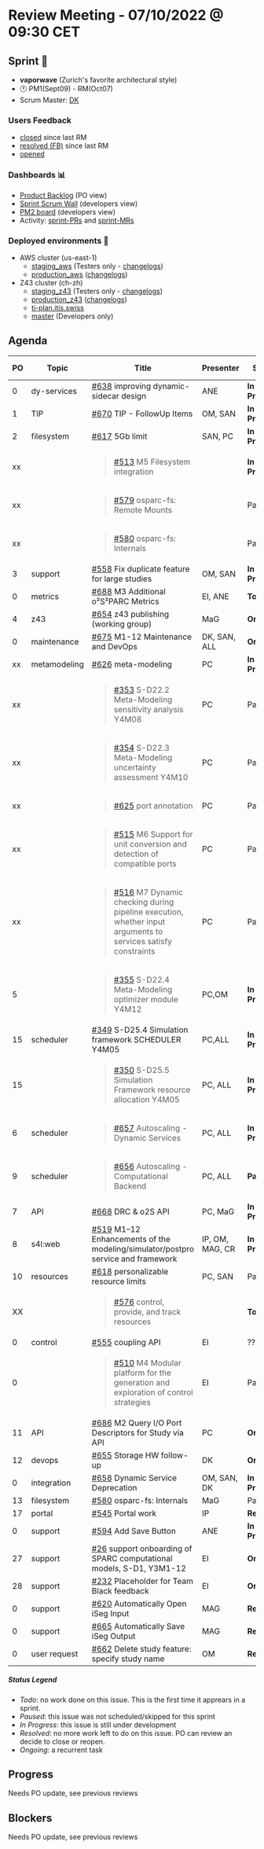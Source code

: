 # Review Meeting - 07/10/2022 @ 09:30 CET

## Sprint 🏃

- **vaporwave**  (Zurich's favorite architectural style)
- 🕐 PM1(Sept09) - RM(Oct07)
- Scrum Master: [DK]

### Users Feedback

- [closed](https://github.com/pulls?q=is%3Apr+archived%3Afalse+user%3AITISFoundation+closed%3A%3E2022-08-05) since last RM
- [resolved (FB)](https://z43.manuscript.com/f/filters/?ixProject=45&ixStatus=0&maxrecords=50&resolvedInLast=3&sColumns=Category-Favorite-Case-TitleComment-Area-Priority-Status-DateResolved-DateOpened-OpenedBy&sSorts=LastUpdated.descending-Priority&sView=grid-flat) since last RM
- [opened](https://github.com/ITISFoundation/osparc-issues/issues?q=is%3Aissue+is%3Aopen+sort%3Areactions)

### Dashboards 📊

- [Product Backlog](https://github.com/orgs/ITISFoundation/projects/3) (PO view)
- [Sprint Scrum Wall](https://app.zenhub.com/workspaces/osparc---scrum-wall-5c9260f3d76ef51f6b0fe78d/board?repos=118596920,174557929,151701223,135289610,118910047,181836792,167586968) (developers view)
- [PM2 board](https://github.com/orgs/ITISFoundation/projects/9) (developers view)
- Activity: [sprint-PRs] and [sprint-MRs]

### Deployed environments 🚀

- AWS cluster (us-east-1)
  - [staging_aws](https://staging.osparc.io) (Testers only - [changelogs])
  - [production_aws](https://osparc.io) ([changelogs])
- Z43 cluster (ch-zh)
  - [staging_z43](http://osparc-staging.speag.com) (Testers only - [changelogs])
  - [production_z43](http://osparc.speag.com) ([changelogs])
  - [ti-plan.itis.swiss](http://ti-plan.itis.swiss)
  - [master](https://osparc-master.speag.com) (Developers only)

## Agenda

|PO|Topic|Title|Presenter|Status|Duration|Start-Time|
|--|--|--|--|--|--|--|
|0|dy-services|[#638] improving dynamic-sidecar design|ANE |**In Progress**||9:30|
|1|TIP|[#670] TIP - FollowUp Items|OM, SAN|**In Progress**|||
|2|filesystem|[#617] 5Gb limit|SAN, PC|**In Progress**|||
| xx |              | <blockquote>[#513] M5 Filesystem integration</blockquote>                                                                              |           | **In Progress** |          |            |
| xx |              | <blockquote>[#579] osparc-fs: Remote Mounts</blockquote>                                                                               |           | Paused          |          |            |
| xx |              | <blockquote>[#580] osparc-fs: Internals</blockquote>                                                                                   |           | Paused          |          |            |
|3|support|[#558] Fix duplicate feature for large studies|OM, SAN|**In Progress**|||
|0|metrics|[#688] M3 Additional o²S²PARC Metrics|EI, ANE|**Todo**|||
|4|z43|[#654] z43 publishing (working group)|MaG|**Ongoing**|||
|0|maintenance|[#675] M1-12 Maintenance and DevOps|DK, SAN, ALL|**Ongoing**|||
| xx | metamodeling | [#626] meta-modeling                                                                                                                   | PC        | **In Progress**          |    6 min      |            |
| xx |              | <blockquote>[#353] S-D22.2 Meta-Modeling sensitivity analysis Y4M08</blockquote>                                                       | PC        | Paused          |          |            |
| xx |              | <blockquote>[#354] S-D22.3 Meta-Modeling uncertainty assessment  Y4M10</blockquote>                                                    | PC        | Paused          |          |            |
| xx |              | <blockquote>[#625] port annotation</blockquote>                                                                                        | PC        | Paused |       |      |
| xx |              | <blockquote>[#515] M6 Support for unit conversion and detection of compatible ports</blockquote>                                       | PC        | Paused          |          |            |
| xx |              | <blockquote>[#516] M7 Dynamic checking during pipeline execution, whether input arguments to services satisfy constraints</blockquote> | PC        | Paused          |          |            |
| 5 |              | <blockquote>[#355] S-D22.4 Meta-Modeling optimizer module Y4M12</blockquote>                                                           | PC,OM    | **In Progress**          |          |            |
| 15 | scheduler    | [#349] S-D25.4 Simulation framework SCHEDULER Y4M05                                                                                    | PC,ALL       | **In Progress** |          |            |
| 15 |              | <blockquote>[#350] S-D25.5 Simulation Framework resource allocation Y4M05</blockquote>                                                 | PC, ALL       | **In Progress** |          |            |
|6|scheduler|<blockquote>[#657] Autoscaling - Dynamic Services</blockquote>|PC, ALL|**In Progress**|||
|9|scheduler|<blockquote>[#656] Autoscaling - Computational Backend</blockquote>|PC, ALL|**Paused**|||
|7|API|[#668] DRC & o2S API|PC, MaG|**In Progress**|  1 min |  |
|8|s4l:web|[#519] M1–12 Enhancements of the modeling/simulator/postpro service and framework|IP, OM, MAG, CR|**In Progress**| MaG 5mins||
|10|resources|[#618] personalizable resource limits|PC, SAN|Paused|||
| XX |              | <blockquote>[#576] control, provide, and track resources</blockquote>                                                                  |           | **Todo**        |          |            |
| 0  | control      | [#555] coupling API    | EI | ??          |     |     |
| 0  |              | <blockquote>[#510] M4 Modular platform for the generation and exploration of control strategies</blockquote>                           |  EI         | Paused          |          |            |
|11|API|[#686] M2 Query I/O Port Descriptors for Study via API| PC| **Ongoing** | 1 min ||
|12|devops|[#655] Storage HW follow-up|DK|**Ongoing**|6 min|
|0|integration|[#658] Dynamic Service Deprecation|OM, SAN, DK|**In Progress**|5 min||
|13|filesystem|[#580] osparc-fs: Internals|MaG|Paused|||
|17|portal|[#545] Portal work|IP|**Resolved**|||
| 0  | support      | [#594] Add Save Button                                                                                                                 | ANE        | **In Progress** |     |    |
| 27 | support      | [#26] support onboarding of SPARC computational models, S-D1, Y3M1-12                                                                  | EI | **Ongoing**     |      |      |
| 28 | support      | [#232] Placeholder for Team Black feedback                                                                                             | EI  | **Ongoing**     |          |            |
| 0  | support      | [#620] Automatically Open iSeg Input                                                                                                   | MAG        | **Resolved**        |    |    |
| 0  | support      | [#665] Automatically Save iSeg Output                                                                                                  | MAG        | **Resolved**        |   3 min       |            |
|0|user request|[#662] Delete study feature: specify study name</blockquote>|OM|**Resolved**|||




##### Status Legend

- _Todo_: no work done on this issue. This is the first time it apprears in a sprint.
- _Paused_: this issue was not scheduled/skipped for this sprint
- _In Progress_: this issue is still under development
- _Resolved_: no more work left to do on this issue. PO can review an decide to close or reopen.
- _Ongoing_: a recurrent task

[online]: http://status.osparc.io/
[operational]: https://git.speag.com/oSparc/e2e-testing/-/pipelines
[performant]: https://git.speag.com/oSparc/e2e-portal-testing/-/pipelines

## Progress

Needs PO update, see previous reviews

## Blockers

Needs PO update, see previous reviews

<!--References PLEASE KEEP ALPHABETICAL ORDER!!! -->

[all]: https://github.com/Surfict
[ane]: https://github.com/GitHK
[bl]: https://github.com/dyollb
[dk]: https://github.com/mrnicegyu11
[cr]: https://github.com/colinRawlings
[ip]: https://github.com/ignapas
[mag]: https://github.com/mguidon
[om]: https://github.com/odeimaiz
[pc]: https://github.com/pcrespov
[san]: https://github.com/sanderegg
[syr]: https://zmt.swiss/about/about-zmt/all-staff/reboux-sylvain/
[tn]: https://itis.swiss/who-we-are/staff-members/all-staff/newton-taylor/
[ei]: https://github.com/elisabettai
[j-d4]: https://github.com/ITISFoundation/osparc-issues/issues/62
[j-d7.a]: https://github.com/ITISFoundation/osparc-issues/issues/21
[j-d35]: https://github.com/ITISFoundation/osparc-issues/issues/31
[j-d33]: https://github.com/ITISFoundation/osparc-issues/issues/33
[j-d20]: https://github.com/ITISFoundation/osparc-issues/issues/48
[j-d21]: https://github.com/ITISFoundation/osparc-simcore/issues/1065
[j-d28.a]: https://github.com/ITISFoundation/osparc-simcore/issues/1066
[j-d29]: https://github.com/ITISFoundation/osparc-issues/issues/37
[s-d2]: https://github.com/ITISFoundation/osparc-simcore/issues/1069
[s-d18]: https://github.com/ITISFoundation/osparc-issues/issues/9
[s-d7]: https://github.com/ITISFoundation/osparc-issues/issues/21
[s-d10]: https://github.com/ITISFoundation/osparc-issues/issues/18
[s-d22]: https://github.com/ITISFoundation/osparc-issues/issues/5
[s-d12]: https://github.com/ITISFoundation/osparc-issues/issues/16
[s-d15]: https://github.com/ITISFoundation/osparc-issues/issues/12
[s-d12]: https://github.com/ITISFoundation/osparc-issues/issues/16
[s-d6]: https://github.com/ITISFoundation/osparc-issues/issues/22
[s-d5]: https://github.com/ITISFoundation/osparc-issues/issues/23
[s-d21]: https://github.com/ITISFoundation/osparc-issues/issues/6
[s-d4]: https://github.com/ITISFoundation/osparc-issues/issues/24
[s-d1]: https://github.com/ITISFoundation/osparc-issues/issues/26
[s-d26]: https://github.com/ITISFoundation/osparc-issues/issues/332
[s-d27.2]: https://github.com/ITISFoundation/osparc-issues/issues/357
[n-d1]: https://github.com/ITISFoundation/osparc-issues/issues/68
[n-d2]: https://github.com/ITISFoundation/osparc-issues/issues/91
[tb-backlog]: https://github.com/ITISFoundation/osparc-issues/projects/4
[z43-backlog]: https://z43.fogbugz.com/f/filters/1112/osparc-cases
[sprint-prs]: https://github.com/pulls?page=1&q=is%3Apr+archived%3Afalse+user%3AITISFoundation+closed%3A%3E2021-11-15
[sprint-mrs]: https://git.speag.com/groups/oSparc/-/merge_requests?scope=all&utf8=%E2%9C%93&state=all
[changelogs]: https://github.com/ITISFoundation/osparc-simcore/releases

[#638]: https://github.com/ITISFoundation/osparc-issues/issues/638
[#670]: https://github.com/ITISFoundation/osparc-issues/issues/670
[#617]: https://github.com/ITISFoundation/osparc-issues/issues/617
[#558]: https://github.com/ITISFoundation/osparc-issues/issues/558
[#654]: https://github.com/ITISFoundation/osparc-issues/issues/654
[#355]: https://github.com/ITISFoundation/osparc-issues/issues/355
[#657]: https://github.com/ITISFoundation/osparc-issues/issues/657
[#668]: https://github.com/ITISFoundation/osparc-issues/issues/668
[#519]: https://github.com/ITISFoundation/osparc-issues/issues/519
[#656]: https://github.com/ITISFoundation/osparc-issues/issues/656
[#618]: https://github.com/ITISFoundation/osparc-issues/issues/618
[#686]: https://github.com/ITISFoundation/osparc-issues/issues/686
[#655]: https://github.com/ITISFoundation/osparc-issues/issues/655
[#580]: https://github.com/ITISFoundation/osparc-issues/issues/580
[#545]: https://github.com/ITISFoundation/osparc-issues/issues/545
[#675]: https://github.com/ITISFoundation/osparc-issues/issues/675
[#428]: https://github.com/ITISFoundation/osparc-issues/issues/428
[#529]: https://github.com/ITISFoundation/osparc-issues/issues/529
[#701]: https://github.com/ITISFoundation/osparc-issues/issues/701
[#702]: https://github.com/ITISFoundation/osparc-issues/issues/702
[#700]: https://github.com/ITISFoundation/osparc-issues/issues/700
[#688]: https://github.com/ITISFoundation/osparc-issues/issues/688
[#693]: https://github.com/ITISFoundation/osparc-issues/issues/693
[#594]: https://github.com/ITISFoundation/osparc-issues/issues/594
[#658]: https://github.com/ITISFoundation/osparc-issues/issues/658
[#665]: https://github.com/ITISFoundation/osparc-issues/issues/665
[#652]: https://github.com/ITISFoundation/osparc-issues/issues/652
[#662]: https://github.com/ITISFoundation/osparc-issues/issues/662
[#412]: https://github.com/ITISFoundation/osparc-issues/issues/412
[#626]: https://github.com/ITISFoundation/osparc-issues/issues/626
[#638]: https://github.com/ITISFoundation/osparc-issues/issues/638
[#617]: https://github.com/ITISFoundation/osparc-issues/issues/617
[#513]: https://github.com/ITISFoundation/osparc-issues/issues/513
[#579]: https://github.com/ITISFoundation/osparc-issues/issues/579
[#580]: https://github.com/ITISFoundation/osparc-issues/issues/580
[#578]: https://github.com/ITISFoundation/osparc-issues/issues/578
[#558]: https://github.com/ITISFoundation/osparc-issues/issues/558
[#618]: https://github.com/ITISFoundation/osparc-issues/issues/618
[#91]: https://github.com/ITISFoundation/osparc-issues/issues/91
[#519]: https://github.com/ITISFoundation/osparc-issues/issues/519
[#349]: https://github.com/ITISFoundation/osparc-issues/issues/349
[#545]: https://github.com/ITISFoundation/osparc-issues/issues/545
[#621]: https://github.com/ITISFoundation/osparc-issues/issues/621
[#626]: https://github.com/ITISFoundation/osparc-issues/issues/626
[#353]: https://github.com/ITISFoundation/osparc-issues/issues/353
[#354]: https://github.com/ITISFoundation/osparc-issues/issues/354
[#625]: https://github.com/ITISFoundation/osparc-issues/issues/625
[#515]: https://github.com/ITISFoundation/osparc-issues/issues/515
[#516]: https://github.com/ITISFoundation/osparc-issues/issues/516
[#355]: https://github.com/ITISFoundation/osparc-issues/issues/355
[#555]: https://github.com/ITISFoundation/osparc-issues/issues/555
[#510]: https://github.com/ITISFoundation/osparc-issues/issues/510
[#546]: https://github.com/ITISFoundation/osparc-issues/issues/546
[#428]: https://github.com/ITISFoundation/osparc-issues/issues/428
[#509]: https://github.com/ITISFoundation/osparc-issues/issues/509
[#576]: https://github.com/ITISFoundation/osparc-issues/issues/576
[#350]: https://github.com/ITISFoundation/osparc-issues/issues/350
[#26]: https://github.com/ITISFoundation/osparc-issues/issues/26
[#232]: https://github.com/ITISFoundation/osparc-issues/issues/232
[#529]: https://github.com/ITISFoundation/osparc-issues/issues/529
[#654]: https://github.com/ITISFoundation/osparc-issues/issues/654
[#594]: https://github.com/ITISFoundation/osparc-issues/issues/594
[#657]: https://github.com/ITISFoundation/osparc-issues/issues/657
[#656]: https://github.com/ITISFoundation/osparc-issues/issues/656
[#655]: https://github.com/ITISFoundation/osparc-issues/issues/655
[#620]: https://github.com/ITISFoundation/osparc-issues/issues/620
[#658]: https://github.com/ITISFoundation/osparc-issues/issues/658
[#665]: https://github.com/ITISFoundation/osparc-issues/issues/665
